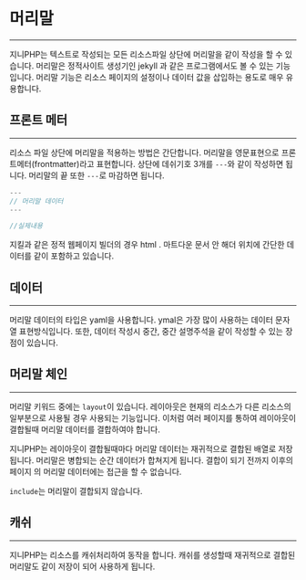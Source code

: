 # 머리말
---
지니PHP는 텍스트로 작성되는 모든 리소스파일 상단에 머리말을 같이 작성을 할 수 있습니다.
머리말은 정적사이트 생성기인 jekyll 과 같은 프로그램에서도 볼 수 있는 기능입니다. 머리말 기능은 리소스 페이지의 설정이나 데이터 값을 삽입하는 용도로 매우 유용합니다.


## 프론트 메터
---
리소스 파일 상단에 머리말을 적용하는 방법은 간단합니다. 머리말을 영문표현으로 프론트메터(frontmatter)라고 표현합니다.
상단에 데쉬기호 3개를 `---`와 같이 작성하면 됩니다. 머리말의 끝 또한 `---`로 마감하면 됩니다.

```php
---
// 머리말 데이터
---

//실제내용
```

지킬과 같은 정적 웹페이지 빌더의 경우 html . 마트다운 문서 안 해더 위치에 간단한 데이터를 같이 포함하고 있습니다.


## 데이터
---
머리말 데이터의 타입은 yaml을 사용합니다. ymal은 가장 많이 사용하는 데이터 문자열 표현방식입니다.
또한, 데이터 작성시 중간, 중간 설명주석을 같이 작성할 수 있는 장점이 있습니다.


## 머리말 체인
---
머리말 키워드 중에는 `layout`이 있습니다.
레이아웃은 현재의 리소스가 다른 리소스의 일부분으로 사용될 경우 사용되는 기능입니다. 이처럼 여러 페이지를 통하여 레이아웃이 결합될때 머리말 데이터를 결합하여야 합니다.

지니PHP는 레이아웃이 결합될때마다 머리말 데이터는 재귀적으로 결합된 배열로 저장됩니다. 머리말은 병합되는 순간 데이터가 합쳐지게 됩니다.
결합이 되기 전까지 이후의 페이지 의 머리말 데이터에는 접근을 할 수 없습니다.

`include`는 머리말이 결합되지 않습니다.


## 캐쉬
---
지니PHP는 리소스를 캐쉬처리하여 동작을 합니다. 캐쉬를 생성할때 재귀적으로 결합된 머리말도 같이 저장이 되어 사용하게 됩니다.
